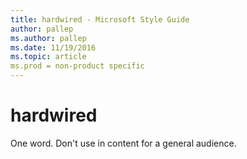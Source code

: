 ```yaml
---
title: hardwired - Microsoft Style Guide
author: pallep
ms.author: pallep
ms.date: 11/19/2016
ms.topic: article
ms.prod = non-product specific
---
```


# hardwired

One word. Don't use in content for a general audience.
